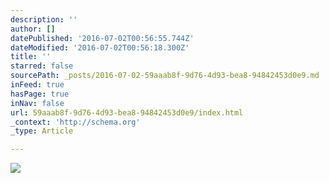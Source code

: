 ```yaml
---
description: ''
author: []
datePublished: '2016-07-02T00:56:55.744Z'
dateModified: '2016-07-02T00:56:18.300Z'
title: ''
starred: false
sourcePath: _posts/2016-07-02-59aaab8f-9d76-4d93-bea8-94842453d0e9.md
inFeed: true
hasPage: true
inNav: false
url: 59aaab8f-9d76-4d93-bea8-94842453d0e9/index.html
_context: 'http://schema.org'
_type: Article

---
```

![](https://the-grid-user-content.s3-us-west-2.amazonaws.com/242396da-21f4-4841-ba4a-32f8cc12ee6a.jpg)